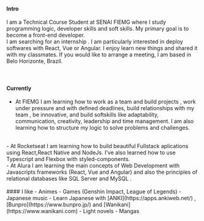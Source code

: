 
#### Intro
I am a Technical Course Student at SENAI FIEMG where I study programming logic, developer skills and soft skills. My primary goal is to become a front-end developer. 
<br>
I am searching for an internship . I am particularly interested in deploy softwares with React, Vue or Angular. I enjoy learn new things and shared it with my classmates. If you would like to arrange a meeting, I am based in Belo Horizonte, Brazil.  
<br><br>
#### Currently
- At FIEMG I am learning how to work as a team and build projects , work under pressure and with defined deadlines,  build relationships with my team , be innovative, and build softskills like adaptability, communication, creativity, leadership and time management. I am also learning how to structure my logic to solve problems and challenges. 
<br>
- At Rocketseat I am learning how to build beautiful Fullstack aplications using React,React Native and NodeJs. I've also learned how to use Typescript and Flexbox with styled-components. 
<br>
- At Alura I am learning the main concepts of Web Development with Javascripts frameworks (React, Vue and Angular) and also the principles of relational databases like SQL Server and MySQL .
<br><br>
#### I like
- Animes
- Games (Genshin Impact, League of Legends)
- Japanese music
- Learn Japanese with [ANKI](https://apps.ankiweb.net/) ,  [Bunpro](https://www.bunpro.jp/) and [Wanikani] (https://www.wanikani.com) 
- Light novels
- Mangas
